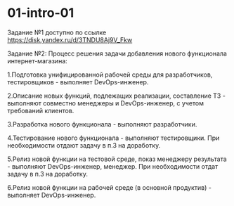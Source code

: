 # 01-intro-01

Задание №1 доступно по ссылке https://disk.yandex.ru/d/3TNDU8Aj9V_Fkw

Задание №2:
Процесс решения задачи добавления нового функционала интернет-магазина:

1.Подготовка унифицированной рабочей среды для разработчиков, тестировщиков - выполняет DevOps-инженер.

2.Описание новых функций, подлежащих реализации, составление ТЗ - выполняют совместно менеджеры и DevOps-инженер, с учетом требований клиентов.

3.Разработка нового функционала - выполняют разработчики.

4.Тестирование нового функционала - выполняют тестировщики. При необходимости отдают задачу в п.3 на доработку.

5.Релиз новой функции на тестовой среде, показ менеджеру результата - выполняют DevOps-инженер, менеджер. При необходимости отдат задачу в п.3 на доработку.

6.Релиз новой функции на рабочей среде (в основной продуктив) - выполняет DevOps-инженер.

